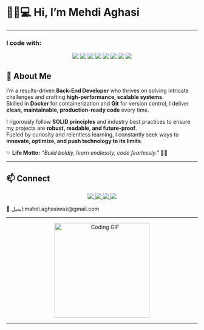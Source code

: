 # 👋🏻💻 Hi, I’m Mehdi Aghasi
---
### I code with:
<div align="center">
  <img src="https://img.shields.io/badge/C%23-239120?style=for-the-badge&logo=csharp&logoColor=white"/>
  <img src="https://img.shields.io/badge/.NET-512BD4?style=for-the-badge&logo=dotnet&logoColor=white"/>
  <img src="https://img.shields.io/badge/SQL%20Server-CC2927?style=for-the-badge&logo=microsoftsqlserver&logoColor=white"/>
  <img src="https://img.shields.io/badge/Docker-2496ED?style=for-the-badge&logo=docker&logoColor=white"/>
  <img src="https://img.shields.io/badge/Git-F05032?style=for-the-badge&logo=git&logoColor=white"/>
  <img src="https://img.shields.io/badge/HTML5-E34F26?style=for-the-badge&logo=html5&logoColor=white"/>
  <img src="https://img.shields.io/badge/CSS3-1572B6?style=for-the-badge&logo=css3&logoColor=white"/>
  <img src="https://img.shields.io/badge/JavaScript-F7DF1E?style=for-the-badge&logo=javascript&logoColor=black"/>
</div>

## 🚀 About Me
I’m a results-driven **Back-End Developer** who thrives on solving intricate challenges and crafting **high-performance, scalable systems**.  
Skilled in **Docker** for containerization and **Git** for version control, I deliver **clean, maintainable, production-ready code** every time.  

I rigorously follow **SOLID principles** and industry best practices to ensure my projects are **robust, readable, and future-proof**.  
Fueled by curiosity and relentless learning, I constantly seek ways to **innovate, optimize, and push technology to its limits**.

✨ **Life Motto:** _“Build boldly, learn endlessly, code fearlessly.”_ 💪🏽


---

## 📫 Connect 

<p align="center">
  <a href="https://linkedin.com/in/Mehdi-Aghasi">
    <img src="https://img.shields.io/badge/LinkedIn-0077B5?style=for-the-badge&logo=linkedin&logoColor=white" />
  </a>
  <a href="https://github.com/Mehdi-Aghasi">
    <img src="https://img.shields.io/badge/GitHub-181717?style=for-the-badge&logo=github&logoColor=white" />
  </a>
  <a href="mailto:mehdi@example.com">
    <img src="https://img.shields.io/badge/Email-D14836?style=for-the-badge&logo=gmail&logoColor=white" />
  </a>
  <a href="https://t.me/YourTelegramID">
    <img src="https://img.shields.io/badge/Telegram-26A5E4?style=for-the-badge&logo=telegram&logoColor=white" />
  </a>
</p>
📧 ایمیل:mahdi.aghasiwaz@gmail.com

---

<!-- GIF Section -->
<div align="center">
  <img src="https://your-gif-url-here.gif" width="250" alt="Coding GIF"/>
</div>

---


